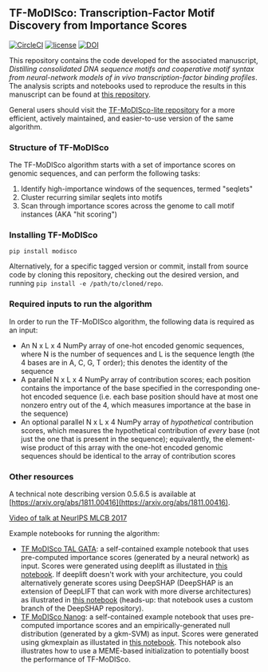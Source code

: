 ## TF-MoDISco: Transcription-Factor Motif Discovery from Importance Scores

[![CircleCI](https://circleci.com/gh/kundajelab/tfmodisco.svg?style=shield)](https://app.circleci.com/pipelines/github/kundajelab/tfmodisco) [![license](https://img.shields.io/github/license/mashape/apistatus.svg?maxAge=2592000)](https://github.com/kundajelab/tfmodisco/blob/master/LICENSE) [![DOI](https://zenodo.org/badge/DOI/10.5281/zenodo.4728132.svg)](https://doi.org/10.5281/zenodo.4728132)

This repository contains the code developed for the associated manuscript, _Distilling consolidated DNA sequence motifs and cooperative motif syntax from neural-network models of in vivo transcription-factor binding profiles_. The analysis scripts and notebooks used to reproduce the results in this manuscript can be found at [this repository](https://github.com/kundajelab/neural_motif_discovery).

General users should visit the [TF-MoDISco-lite repository](https://github.com/jmschrei/tfmodisco-lite/) for a more efficient, actively maintained, and easier-to-use version of the same algorithm.

### Structure of TF-MoDISco

The TF-MoDISco algorithm starts with a set of importance scores on genomic sequences, and can perform the following tasks:

1. Identify high-importance windows of the sequences, termed "seqlets"
2. Cluster recurring similar seqlets into motifs
3. Scan through importance scores across the genome to call motif instances (AKA "hit scoring")

### Installing TF-MoDISco

`pip install modisco`

Alternatively, for a specific tagged version or commit, install from source code by cloning this repository, checking out the desired version, and running `pip install -e /path/to/cloned/repo`.

### Required inputs to run the algorithm

In order to run the TF-MoDISco algorithm, the following data is required as an input:

- An N x L x 4 NumPy array of one-hot encoded genomic sequences, where N is the number of sequences and L is the sequence length (the 4 bases are in A, C, G, T order); this denotes the identity of the sequence
- A parallel N x L x 4 NumPy array of contribution scores; each position contains the importance of the base specified in the corresponding one-hot encoded sequence (i.e. each base position should have at most one nonzero entry out of the 4, which measures importance at the base in the sequence)
- An optional parallel N x L x 4 NumPy array of _hypothetical_ contribution scores, which measures the hypothetical contribution of _every_ base (not just the one that is present in the sequence); equivalently, the element-wise product of this array with the one-hot encoded genomic sequences should be identical to the array of contribution scores

### Other resources

A technical note describing version 0.5.6.5 is available at [https://arxiv.org/abs/1811.00416](https://arxiv.org/abs/1811.00416).

[Video of talk at NeurIPS MLCB 2017](https://www.youtube.com/watch?v=fXPGVJg956E)

Example notebooks for running the algorithm:
- [TF MoDISco TAL GATA](examples/simulated_TAL_GATA_deeplearning/TF_MoDISco_TAL_GATA.ipynb): a self-contained example notebook that uses pre-computed importance scores (generated by a neural network) as input. Scores were generated using deeplift as illustated in [this notebook](examples/simulated_TAL_GATA_deeplearning/Generate%20Importance%20Scores.ipynb). If deeplift doesn't work with your architecture, you could alternatively generate scores using DeepSHAP (DeepSHAP is an extension of DeepLIFT that can work with more diverse architectures) as illustrated in [this notebook](https://github.com/AvantiShri/shap/blob/276bb8cae899a79dedab15c294cd440e57d5695e/notebooks/deep_explainer/Tensorflow%20DeepExplainer%20Genomics%20Example%20With%20Hypothetical%20Importance%20Scores.ipynb) (heads-up: that notebook uses a custom branch of the DeepSHAP repository).
- [TF MoDISco Nanog](examples/H1ESC_Nanog_gkmsvm/TF%20MoDISco%20Nanog.ipynb): a self-contained example notebook that uses pre-computed importance scores and an empirically-generated null distribution (generated by a gkm-SVM) as input. Scores were generated using gkmexplain as illustated in [this notebook](examples/H1ESC_Nanog_gkmsvm/Nanog_GkmExplain_Generate_Data.ipynb). This notebook also illustrates how to use a MEME-based initialization to potentially boost the performance of TF-MoDISco.
